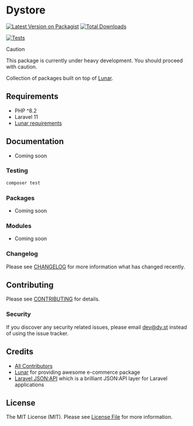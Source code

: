 # Dystore

[![Latest Version on Packagist](https://img.shields.io/packagist/v/dystcz/dystore.svg?style=flat-square)](https://packagist.org/packages/dystcz/dystore)
[![Total Downloads](https://img.shields.io/packagist/dt/dystcz/dystore.svg?style=flat-square)](https://packagist.org/packages/dystcz/dystore)

[![Tests](https://github.com/dystcz/dystore/actions/workflows/tests.yaml/badge.svg)](https://github.com/dystcz/dystore/actions/workflows/tests.yaml)

> [!CAUTION]
> This package is currently under heavy development. You should proceed with caution.

Collection of packages built on top of [Lunar](https://github.com/lunarphp/lunar).

## Requirements

-   PHP ^8.2
-   Laravel 11
-   [Lunar requirements](https://docs.lunarphp.io/core/installation.html#server-requirements)

## Documentation

-   Coming soon

### Testing

```bash
composer test
```

### Packages

-   Coming soon

### Modules

-   Coming soon

### Changelog

Please see [CHANGELOG](CHANGELOG.md) for more information what has changed recently.

## Contributing

Please see [CONTRIBUTING](CONTRIBUTING.md) for details.

### Security

If you discover any security related issues, please email dev@dy.st instead of using the issue tracker.

## Credits

-   [All Contributors](../../contributors)
-   [Lunar](https://github.com/lunarphp/lunar) for providing awesome e-commerce package
-   [Laravel JSON:API](https://github.com/laravel-json-api/laravel)
    which is a brilliant JSON:API layer for Laravel applications

## License

The MIT License (MIT). Please see [License File](LICENSE.md) for more information.
